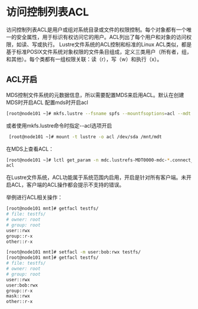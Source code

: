 # 访问控制列表ACL
访问控制列表ACL是用户或组对系统目录或文件的权限控制。每个对象都有一个唯一的安全属性，用于标识有权访问它的用户。ACL列出了每个用户和对象的访问权限，如读、写或执行。
Lustre文件系统的ACL控制和标准的Linux ACL类似，都是基于标准POSIX文件系统对象权限的文件条目组成，定义三类用户（所有者，组，和其他）。每个类都有一组权限关联：读（r），写（w）和执行（x）。
## ACL开启
MDS控制文件系统的元数据信息，所以需要配置MDS来启用ACL。默认在创建MDS时开启ACL
配置mds时开启acl
```bash
[root@node101 ~]# mkfs.lustre --fsname spfs --mountfsoptions=acl --mdt -mgs /dev/sda
```
或者使用mkfs.lustre命令时指定--acl选项开启
```bash
 [root@node101 ~]# mount -t lustre -o acl /dev/sda /mnt/mdt
```
在MDS上查看ACL：
```bash
[root@node101 ~]# lctl get_param -n mdc.lustrefs-MDT0000-mdc-*.connect_flags | grep acl 
acl
```
在Lustre文件系统，ACL功能属于系统范围内启用，开启是针对所有客户端。未开启ACL，客户端的ACL操作都会提示不支持的错误。

举例进行ACL相关操作：
```bash
[root@node101 mnt]# getfacl testfs/
# file: testfs/
# owner: root
# group: root
user::rwx
group::r-x
other::r-x

[root@node101 mnt]# setfacl -m user:bob:rwx testfs/
[root@node101 mnt]# getfacl testfs/
# file: testfs/
# owner: root
# group: root
user::rwx
user:bob:rwx
group::r-x
mask::rwx
other::r-x
```
